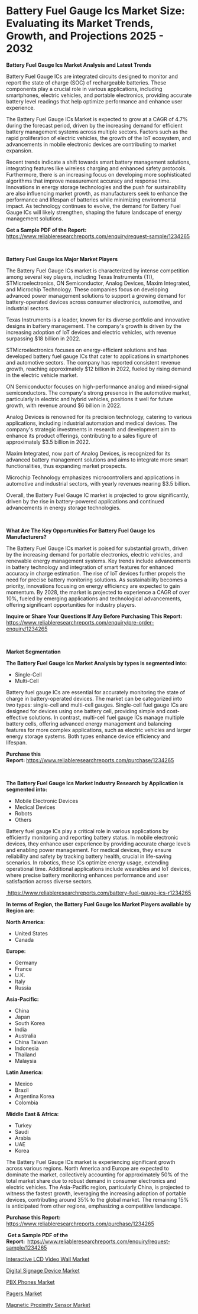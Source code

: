 <p><h1>Battery Fuel Gauge Ics Market Size: Evaluating its Market Trends, Growth, and Projections 2025 - 2032</h1></p><p><strong>Battery Fuel Gauge Ics Market Analysis and Latest Trends</strong></p>
<p><p>Battery Fuel Gauge ICs are integrated circuits designed to monitor and report the state of charge (SOC) of rechargeable batteries. These components play a crucial role in various applications, including smartphones, electric vehicles, and portable electronics, providing accurate battery level readings that help optimize performance and enhance user experience. </p><p>The Battery Fuel Gauge ICs Market is expected to grow at a CAGR of 4.7% during the forecast period, driven by the increasing demand for efficient battery management systems across multiple sectors. Factors such as the rapid proliferation of electric vehicles, the growth of the IoT ecosystem, and advancements in mobile electronic devices are contributing to market expansion. </p><p>Recent trends indicate a shift towards smart battery management solutions, integrating features like wireless charging and enhanced safety protocols. Furthermore, there is an increasing focus on developing more sophisticated algorithms that improve measurement accuracy and response time. Innovations in energy storage technologies and the push for sustainability are also influencing market growth, as manufacturers seek to enhance the performance and lifespan of batteries while minimizing environmental impact. As technology continues to evolve, the demand for Battery Fuel Gauge ICs will likely strengthen, shaping the future landscape of energy management solutions.</p></p>
<p><strong>Get a Sample PDF of the Report:&nbsp;</strong> <a href="https://www.reliableresearchreports.com/enquiry/request-sample/1234265?utm_campaign=24&utm_medium=2&utm_source=Github&utm_content=ia&utm_term=10022025&utm_id=battery-fuel-gauge-ics">https://www.reliableresearchreports.com/enquiry/request-sample/1234265</a></p>
<p>&nbsp;</p>
<p><strong>Battery Fuel Gauge Ics Major Market Players</strong></p>
<p><p>The Battery Fuel Gauge ICs market is characterized by intense competition among several key players, including Texas Instruments (TI), STMicroelectronics, ON Semiconductor, Analog Devices, Maxim Integrated, and Microchip Technology. These companies focus on developing advanced power management solutions to support a growing demand for battery-operated devices across consumer electronics, automotive, and industrial sectors.</p><p>Texas Instruments is a leader, known for its diverse portfolio and innovative designs in battery management. The company's growth is driven by the increasing adoption of IoT devices and electric vehicles, with revenue surpassing $18 billion in 2022. </p><p>STMicroelectronics focuses on energy-efficient solutions and has developed battery fuel gauge ICs that cater to applications in smartphones and automotive sectors. The company has reported consistent revenue growth, reaching approximately $12 billion in 2022, fueled by rising demand in the electric vehicle market.</p><p>ON Semiconductor focuses on high-performance analog and mixed-signal semiconductors. The company's strong presence in the automotive market, particularly in electric and hybrid vehicles, positions it well for future growth, with revenue around $6 billion in 2022.</p><p>Analog Devices is renowned for its precision technology, catering to various applications, including industrial automation and medical devices. The company's strategic investments in research and development aim to enhance its product offerings, contributing to a sales figure of approximately $3.5 billion in 2022.</p><p>Maxim Integrated, now part of Analog Devices, is recognized for its advanced battery management solutions and aims to integrate more smart functionalities, thus expanding market prospects. </p><p>Microchip Technology emphasizes microcontrollers and applications in automotive and industrial sectors, with yearly revenues nearing $3.5 billion. </p><p>Overall, the Battery Fuel Gauge IC market is projected to grow significantly, driven by the rise in battery-powered applications and continued advancements in energy storage technologies.</p></p>
<p>&nbsp;</p>
<p><strong>What Are The Key Opportunities For Battery Fuel Gauge Ics Manufacturers?</strong></p>
<p><p>The Battery Fuel Gauge ICs market is poised for substantial growth, driven by the increasing demand for portable electronics, electric vehicles, and renewable energy management systems. Key trends include advancements in battery technology and integration of smart features for enhanced accuracy in charge estimation. The rise of IoT devices further propels the need for precise battery monitoring solutions. As sustainability becomes a priority, innovations focusing on energy efficiency are expected to gain momentum. By 2028, the market is projected to experience a CAGR of over 10%, fueled by emerging applications and technological advancements, offering significant opportunities for industry players.</p></p>
<p><strong>Inquire or Share Your Questions If Any Before Purchasing This Report:</strong> <a href="https://www.reliableresearchreports.com/enquiry/pre-order-enquiry/1234265?utm_campaign=24&utm_medium=2&utm_source=Github&utm_content=ia&utm_term=10022025&utm_id=battery-fuel-gauge-ics">https://www.reliableresearchreports.com/enquiry/pre-order-enquiry/1234265</a></p>
<p>&nbsp;</p>
<p><strong>Market Segmentation</strong></p>
<p><strong>The Battery Fuel Gauge Ics Market Analysis by types is segmented into:</strong></p>
<p><ul><li>Single-Cell</li><li>Multi-Cell</li></ul></p>
<p><p>Battery fuel gauge ICs are essential for accurately monitoring the state of charge in battery-operated devices. The market can be categorized into two types: single-cell and multi-cell gauges. Single-cell fuel gauge ICs are designed for devices using one battery cell, providing simple and cost-effective solutions. In contrast, multi-cell fuel gauge ICs manage multiple battery cells, offering advanced energy management and balancing features for more complex applications, such as electric vehicles and larger energy storage systems. Both types enhance device efficiency and lifespan.</p></p>
<p><strong>Purchase this Report:&nbsp;</strong><a href="https://www.reliableresearchreports.com/purchase/1234265?utm_campaign=24&utm_medium=2&utm_source=Github&utm_content=ia&utm_term=10022025&utm_id=battery-fuel-gauge-ics">https://www.reliableresearchreports.com/purchase/1234265</a></p>
<p>&nbsp;</p>
<p><strong>The Battery Fuel Gauge Ics Market Industry Research by Application is segmented into:</strong></p>
<p><ul><li>Mobile Electronic Devices</li><li>Medical Devices</li><li>Robots</li><li>Others</li></ul></p>
<p><p>Battery fuel gauge ICs play a critical role in various applications by efficiently monitoring and reporting battery status. In mobile electronic devices, they enhance user experience by providing accurate charge levels and enabling power management. For medical devices, they ensure reliability and safety by tracking battery health, crucial in life-saving scenarios. In robotics, these ICs optimize energy usage, extending operational time. Additional applications include wearables and IoT devices, where precise battery monitoring enhances performance and user satisfaction across diverse sectors.</p></p>
<p><a href="https://www.reliableresearchreports.com/battery-fuel-gauge-ics-r1234265?utm_campaign=24&utm_medium=2&utm_source=Github&utm_content=ia&utm_term=10022025&utm_id=battery-fuel-gauge-ics">&nbsp;https://www.reliableresearchreports.com/battery-fuel-gauge-ics-r1234265</a></p>
<p><strong>In terms of Region, the Battery Fuel Gauge Ics Market Players available by Region are:</strong></p>
<p>
    <p> <strong> North America: </strong>
        <ul>
            <li>United States</li>
            <li>Canada</li>
        </ul>
        </p> 
    <p> <strong> Europe: </strong>
        <ul>
            <li>Germany</li>
            <li>France</li>
            <li>U.K.</li>
            <li>Italy</li>
            <li>Russia</li>
        </ul>
        </p> 
    <p> <strong> Asia-Pacific: </strong>
        <ul>
            <li>China</li>
            <li>Japan</li>
            <li>South Korea</li>
            <li>India</li>
            <li>Australia</li>
            <li>China Taiwan</li>
            <li>Indonesia</li>
            <li>Thailand</li>
            <li>Malaysia</li>
        </ul>
        </p> 
    <p> <strong> Latin America: </strong>
        <ul>
            <li>Mexico</li>
            <li>Brazil</li>
            <li>Argentina Korea</li>
            <li>Colombia</li>
        </ul>
        </p> 
    <p> <strong> Middle East & Africa: </strong>
        <ul>
            <li>Turkey</li>
            <li>Saudi</li>
            <li>Arabia</li>
            <li>UAE</li>
            <li>Korea</li>
        </ul>
    </p>
    </p>
<p><p>The Battery Fuel Gauge ICs market is experiencing significant growth across various regions. North America and Europe are expected to dominate the market, collectively accounting for approximately 50% of the total market share due to robust demand in consumer electronics and electric vehicles. The Asia-Pacific region, particularly China, is projected to witness the fastest growth, leveraging the increasing adoption of portable devices, contributing around 35% to the global market. The remaining 15% is anticipated from other regions, emphasizing a competitive landscape.</p></p>
<p><strong>Purchase this Report: </strong><a href="https://www.reliableresearchreports.com/purchase/1234265?utm_campaign=24&utm_medium=2&utm_source=Github&utm_content=ia&utm_term=10022025&utm_id=battery-fuel-gauge-ics">https://www.reliableresearchreports.com/purchase/1234265</a></p>
<p>&nbsp;<strong>Get a Sample PDF of the Report:&nbsp;&nbsp;</strong><a href="https://www.reliableresearchreports.com/enquiry/request-sample/1234265?utm_campaign=24&utm_medium=2&utm_source=Github&utm_content=ia&utm_term=10022025&utm_id=battery-fuel-gauge-ics">https://www.reliableresearchreports.com/enquiry/request-sample/1234265</a></p>
<p><strong></strong></p>
<p><p><a href="https://github.com/saoneubeh8/Market-Research-Report-List-1/blob/main/interactive-lcd-video-wall-market.md?utm_campaign=24&utm_medium=2&utm_source=Github&utm_content=ia&utm_term=10022025&utm_id=battery-fuel-gauge-ics">Interactive LCD Video Wall Market</a></p><p><a href="https://github.com/mohmodsiason/Market-Research-Report-List-1/blob/main/digital-signage-device-market.md?utm_campaign=24&utm_medium=2&utm_source=Github&utm_content=ia&utm_term=10022025&utm_id=battery-fuel-gauge-ics">Digital Signage Device Market</a></p><p><a href="https://github.com/mbilliekralc/Market-Research-Report-List-1/blob/main/pbx-phones-market.md?utm_campaign=24&utm_medium=2&utm_source=Github&utm_content=ia&utm_term=10022025&utm_id=battery-fuel-gauge-ics">PBX Phones Market</a></p><p><a href="https://github.com/anggigpps/Market-Research-Report-List-1/blob/main/pagers-market.md?utm_campaign=24&utm_medium=2&utm_source=Github&utm_content=ia&utm_term=10022025&utm_id=battery-fuel-gauge-ics">Pagers Market</a></p><p><a href="https://github.com/deyniphytic/Market-Research-Report-List-1/blob/main/magnetic-proximity-sensor-market.md?utm_campaign=24&utm_medium=2&utm_source=Github&utm_content=ia&utm_term=10022025&utm_id=battery-fuel-gauge-ics">Magnetic Proximity Sensor Market</a></p></p>